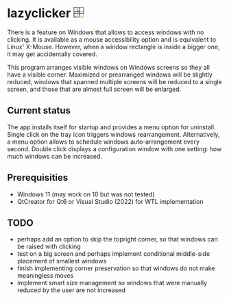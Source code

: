 # lazyclicker <img src="mainicon.png" width=24>
There is a feature on Windows that allows to access windows with 
no clicking. It is available as a mouse accessibility option and 
is equivalent to Linux' X-Mouse. However, when a window rectangle 
is inside a bigger one, it may get accidentally covered.

This program arranges visible windows on Windows screens so they 
all have a visible corner. Maximized or prearranged windows will 
be slightly reduced, windows that spanned multiple screens will be 
reduced to a single screen, and those that are almost full screen
will be enlarged.
## Current status
The app installs itself for startup and provides a menu option for 
uninstall. Single click on the tray icon triggers windows 
rearrangement. Alternatively, a menu option allows to 
schedule windows auto-arrangement every second. Double click 
displays a configuration window with one setting: how much windows 
can be increased.
## Prerequisities
- Windows 11 (may work on 10 but was not tested)
- QtCreator for Qt6 or Visual Studio (2022) for WTL implementation
## TODO
- perhaps add an option to skip the topright corner, so that 
windows can be raised with clicking
- test on a big screen and perhaps implement conditional
middle-side placement of smallest windows
- finish implementing corner preservation so that windows do not
make meaningless moves
- implement smart size management so windows that were manually
reduced by the user are not increased
